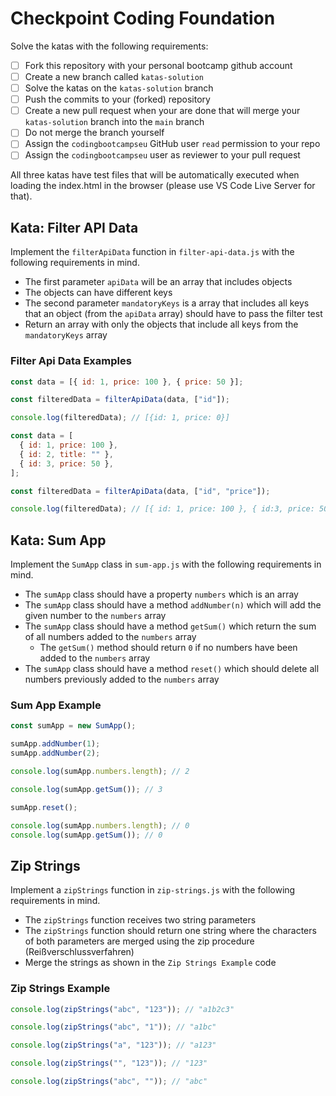 # Checkpoint Coding Foundation

Solve the katas with the following requirements:

- [ ] Fork this repository with your personal bootcamp github account
- [ ] Create a new branch called `katas-solution`
- [ ] Solve the katas on the `katas-solution` branch
- [ ] Push the commits to your (forked) repository
- [ ] Create a new pull request when your are done that will merge your `katas-solution` branch into the `main` branch
- [ ] Do not merge the branch yourself
- [ ] Assign the `codingbootcampseu` GitHub user `read` permission to your repo
- [ ] Assign the `codingbootcampseu` user as reviewer to your pull request

All three katas have test files that will be automatically executed when loading the index.html in the browser (please use VS Code Live Server for that).

## Kata: Filter API Data

Implement the `filterApiData` function in `filter-api-data.js` with the following requirements in mind.

- The first parameter `apiData` will be an array that includes objects
- The objects can have different keys
- The second parameter `mandatoryKeys` is a array that includes all keys that an object (from the `apiData` array) should have to pass the filter test
- Return an array with only the objects that include all keys from the `mandatoryKeys` array

### Filter Api Data Examples

```js
const data = [{ id: 1, price: 100 }, { price: 50 }];

const filteredData = filterApiData(data, ["id"]);

console.log(filteredData); // [{id: 1, price: 0}]
```

```js
const data = [
  { id: 1, price: 100 },
  { id: 2, title: "" },
  { id: 3, price: 50 },
];

const filteredData = filterApiData(data, ["id", "price"]);

console.log(filteredData); // [{ id: 1, price: 100 }, { id:3, price: 50}]
```

## Kata: Sum App

Implement the `SumApp` class in `sum-app.js` with the following requirements in mind.

- The `sumApp` class should have a property `numbers` which is an array
- The `sumApp` class should have a method `addNumber(n)` which will add the given number to the `numbers` array
- The `sumApp` class should have a method `getSum()` which return the sum of all numbers added to the `numbers` array
  - The `getSum()` method should return `0` if no numbers have been added to the `numbers` array
- The `sumApp` class should have a method `reset()` which should delete all numbers previously added to the `numbers` array

### Sum App Example

```js
const sumApp = new SumApp();

sumApp.addNumber(1);
sumApp.addNumber(2);

console.log(sumApp.numbers.length); // 2

console.log(sumApp.getSum()); // 3

sumApp.reset();

console.log(sumApp.numbers.length); // 0
console.log(sumApp.getSum()); // 0
```

## Zip Strings

Implement a `zipStrings` function in `zip-strings.js` with the following requirements in mind.

- The `zipStrings` function receives two string parameters
- The `zipStrings` function should return one string where the characters of both parameters are merged using the zip procedure (Reißverschlussverfahren)
- Merge the strings as shown in the `Zip Strings Example` code

### Zip Strings Example

```js
console.log(zipStrings("abc", "123")); // "a1b2c3"

console.log(zipStrings("abc", "1")); // "a1bc"

console.log(zipStrings("a", "123")); // "a123"

console.log(zipStrings("", "123")); // "123"

console.log(zipStrings("abc", "")); // "abc"
```
